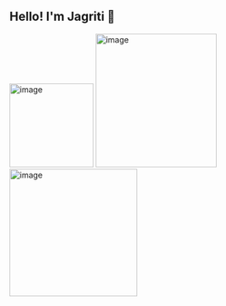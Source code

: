 ##  Hello! I'm Jagriti 👋
 
<img width="148" height="148" alt="image" src="https://github.com/user-attachments/assets/39877917-8a53-44ee-9807-ee2e2e794dc1" />

<img width="213" height="236" alt="image" src="https://github.com/user-attachments/assets/c685bfe1-d78e-4001-a1d0-c19ba6e9da21" />
<img width="225" height="225" alt="image" src="https://github.com/user-attachments/assets/9c8dde7c-3c13-4f23-9966-a565baa1d65a" />


<!--
**jagriti-joshi/jagriti-joshi** is a ✨ _special_ ✨ repository because its `README.md` (this file) appears on your GitHub profile.

Here are some ideas to get you started:

- 🔭 I’m currently working on ...
- 🌱
...
- 👯 I’m looking to collaborate on ...
- 🤔 I’m looking for help with ...
- 💬 Ask me about ...
- 📫 How to reach me: ...
- 😄 Pronouns: ...
- ⚡ Fun fact: ...
-->
